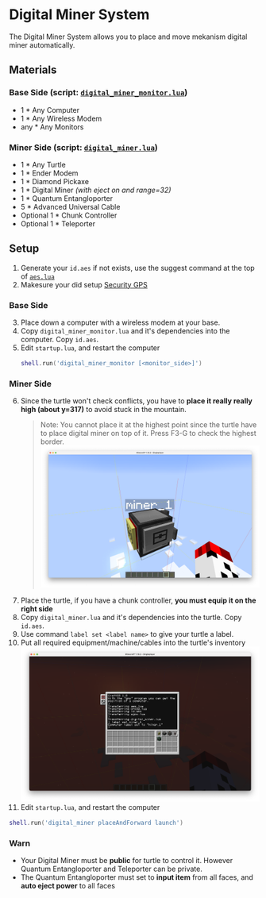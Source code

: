 
# Digital Miner System

The Digital Miner System allows you to place and move mekanism digital miner automatically.

## Materials

### Base Side (script: [`digital_miner_monitor.lua`](./digital_miner_monitor.lua))

- 1 * Any Computer
- 1 * Any Wireless Modem
- any * Any Monitors

### Miner Side (script: [`digital_miner.lua`](./digital_miner.lua))

- 1 * Any Turtle
- 1 * Ender Modem
- 1 * Diamond Pickaxe
- 1 * Digital Miner _(with eject on and range=32)_
- 1 * Quantum Entangloporter
- 5 * Advanced Universal Cable
- Optional 1 * Chunk Controller
- Optional 1 * Teleporter

## Setup

1. Generate your `id.aes` if not exists, use the suggest command at the top of [`aes.lua`](../aes.lua)
2. Makesure your did setup [Security GPS](../sgps.MD)

### Base Side

3. Place down a computer with a wireless modem at your base.
4. Copy `digital_miner_monitor.lua` and it's dependencies into the computer. Copy `id.aes`.
5. Edit `startup.lua`, and restart the computer
   ```lua
   shell.run('digital_miner_monitor [<monitor_side>]')
   ```

### Miner Side

6. Since the turtle won't check conflicts, you have to **place it really really high (about y=317)** to avoid stuck in the mountain.
   > Note: You cannot place it at the highest point since the turtle have to place digital miner on top of it. Press F3-G to check the highest border.
   ![Digital Miner Turtle Placement](./digital_miner.md.1.png)
7. Place the turtle, if you have a chunk controller, **you must equip it on the right side**
8. Copy `digital_miner.lua` and it's dependencies into the turtle. Copy `id.aes`.
9. Use command `label set <label name>` to give your turtle a label.
10. Put all required equipment/machine/cables into the turtle's inventory
   ![Digital Miner Turtle Setup](./digital_miner.md.2.png)
11. Edit `startup.lua`, and restart the computer
   ```lua
   shell.run('digital_miner placeAndForward launch')
   ```

### Warn

- Your Digital Miner must be **public** for turtle to control it. However Quantum Entangloporter and Teleporter can be private.
- The Quantum Entangloporter must set to **input item** from all faces, and **auto eject power** to all faces
